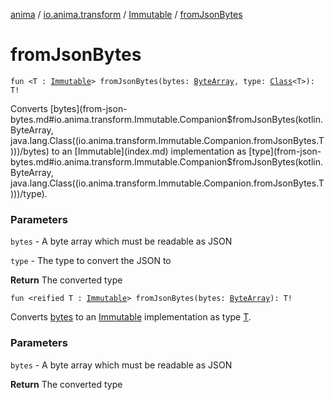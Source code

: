 [anima](../../index.md) / [io.anima.transform](../index.md) / [Immutable](index.md) / [fromJsonBytes](./from-json-bytes.md)

# fromJsonBytes

`fun <T : `[`Immutable`](index.md)`> fromJsonBytes(bytes: `[`ByteArray`](https://kotlinlang.org/api/latest/jvm/stdlib/kotlin/-byte-array/index.html)`, type: `[`Class`](https://docs.oracle.com/javase/6/docs/api/java/lang/Class.html)`<T>): T!`

Converts [bytes](from-json-bytes.md#io.anima.transform.Immutable.Companion$fromJsonBytes(kotlin.ByteArray, java.lang.Class((io.anima.transform.Immutable.Companion.fromJsonBytes.T)))/bytes) to an [Immutable](index.md) implementation as [type](from-json-bytes.md#io.anima.transform.Immutable.Companion$fromJsonBytes(kotlin.ByteArray, java.lang.Class((io.anima.transform.Immutable.Companion.fromJsonBytes.T)))/type).

### Parameters

`bytes` - A byte array which must be readable as JSON

`type` - The type to convert the JSON to

**Return**
The converted type

`fun <reified T : `[`Immutable`](index.md)`> fromJsonBytes(bytes: `[`ByteArray`](https://kotlinlang.org/api/latest/jvm/stdlib/kotlin/-byte-array/index.html)`): T!`

Converts [bytes](from-json-bytes.md#io.anima.transform.Immutable.Companion$fromJsonBytes(kotlin.ByteArray)/bytes) to an [Immutable](index.md) implementation as type [T](from-json-bytes.md#T).

### Parameters

`bytes` - A byte array which must be readable as JSON

**Return**
The converted type


